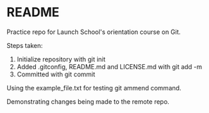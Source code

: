 # README #

Practice repo for Launch School's orientation course on Git.

Steps taken:
1. Initialize repository with git init
2. Added .gitconfig, README.md and LICENSE.md with git add -m
3. Committed with git commit

Using the example_file.txt for testing git ammend command.

Demonstrating changes being made to the remote repo.
